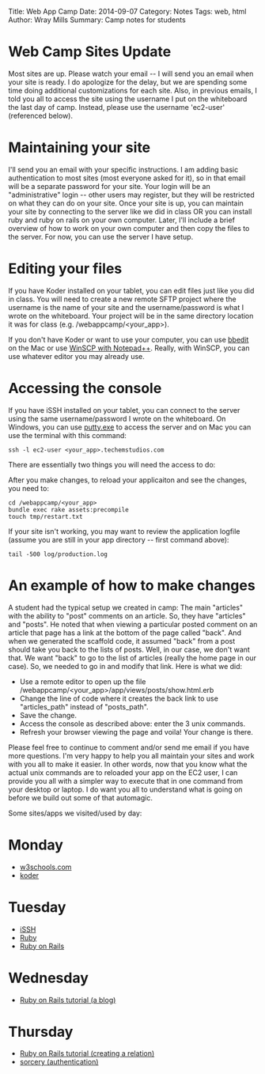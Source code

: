 Title: Web App Camp
Date: 2014-09-07
Category: Notes
Tags: web, html
Author: Wray Mills
Summary: Camp notes for students

# Web Camp Sites Update

Most sites are up. Please watch your email -- I will send you an email when your site is ready. I do apologize for the delay, but we are spending some time doing additional customizations for each site. Also, in previous emails, I told you all to access the site using the username I put on the whiteboard the last day of camp. Instead, please use the username 'ec2-user' (referenced below). 

# Maintaining your site

I'll send you an email with your specific instructions. I am adding basic authentication to most sites (most everyone asked for it), so in that email will be a separate password for your site. Your login will be an "administrative" login -- other users may register, but they will be restricted on what they can do on your site. Once your site is up, you can maintain your site by connecting to the server like we did in class OR you can install ruby and ruby on rails on your own computer. Later, I'll include a brief overview of how to work on your own computer and then copy the files to the server. For now, you can use the server I have setup.

# Editing your files
If you have Koder installed on your tablet, you can edit files just like you did in class. You will need to create a new remote SFTP project where the username is the name of your site and the username/password is what I wrote on the whiteboard. Your project will be in the same directory location it was for class (e.g. /webappcamp/<your_app\>).

If you don't have Koder or want to use your computer, you can use [bbedit](http://www.barebones.com/products/bbedit/) on the Mac or use [WinSCP with Notepad++](http://www.thetechrepo.com/main-articles/542.html). Really, with WinSCP, you can use whatever editor you may already use.

# Accessing the console
If you have iSSH installed on your tablet, you can connect to the server using the same username/password I wrote on the whiteboard. On Windows, you can use [putty.exe](http://www.putty.org) to access the server and on Mac you can use the terminal with this command:

~~~~
ssh -l ec2-user <your_app>.techemstudios.com
~~~~

There are essentially two things you will need the access to do:

After you make changes, to reload your applicaiton and see the changes, you need to:

~~~~
cd /webappcamp/<your_app>
bundle exec rake assets:precompile
touch tmp/restart.txt
~~~~

If your site isn't working, you may want to review the application logfile (assume you are still in your app directory -- first command above):

~~~~
tail -500 log/production.log
~~~~


# An example of how to make changes

A student had the typical setup we created in camp: The main "articles" with the ability to "post" comments on an article. So, they have "articles" and "posts". He noted that when viewing a particular posted comment on an article that page has a link at the bottom of the page called "back". And when we generated the scaffold code, it assumed "back" from a post should take you back to the lists of posts. Well, in our case, we don't want that. We want "back" to go to the list of articles (really the home page in our case). So, we needed to go in and modify that link. Here is what we did:

 * Use a remote editor to open up the file /webappcamp/<your_app>/app/views/posts/show.html.erb
 * Change the line of code where it creates the back link to use "articles_path" instead of "posts_path".
 * Save the change.
 * Access the console as described above: enter the 3 unix commands.
 * Refresh your browser viewing the page and voila! Your change is there.

Please feel free to continue to comment and/or send me email if you have more questions. I'm very happy to help you all maintain your sites and work with you all to make it easier. In other words, now that you know what the actual unix commands are to reloaded your app on the EC2 user, I can provide you all with a simpler way to execute that in one command from your desktop or laptop. I do want you all to understand what is going on before we build out some of that automagic.



Some sites/apps we visited/used by day:

# Monday
  * [w3schools.com](http://www.w3schools.com/html/tryit.asp?filename=tryhtml_intro)
  * [koder](http://www.koderapp.com)


#
# Tuesday
  * [iSSH](http://www.zinger-soft.com/iSSH_features.html)
  * [Ruby](https://www.ruby-lang.org/en/)
  * [Ruby on Rails](http://rubyonrails.org)


#
# Wednesday
  * [Ruby on Rails tutorial (a blog)](http://guides.rubyonrails.org/getting_started.html)


#
# Thursday
  * [Ruby on Rails tutorial (creating a relation)](http://guides.rubyonrails.org/getting_started.html#adding-a-second-model)
  * [sorcery (authentication)](https://github.com/NoamB/sorcery)

